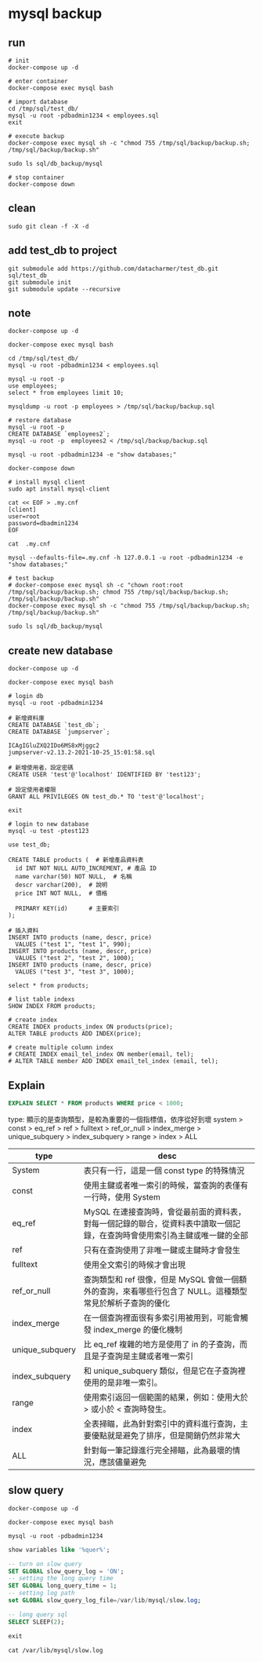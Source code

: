 # mysql backup

## run

```shell
# init
docker-compose up -d

# enter container
docker-compose exec mysql bash

# import database
cd /tmp/sql/test_db/
mysql -u root -pdbadmin1234 < employees.sql
exit

# execute backup
docker-compose exec mysql sh -c "chmod 755 /tmp/sql/backup/backup.sh; /tmp/sql/backup/backup.sh"

sudo ls sql/db_backup/mysql

# stop container
docker-compose down
```

## clean

```shell
sudo git clean -f -X -d
```

## add test_db to project

```shell
git submodule add https://github.com/datacharmer/test_db.git sql/test_db
git submodule init
git submodule update --recursive
```

## note

```shell
docker-compose up -d

docker-compose exec mysql bash

cd /tmp/sql/test_db/
mysql -u root -pdbadmin1234 < employees.sql

mysql -u root -p
use employees;
select * from employees limit 10;

mysqldump -u root -p employees > /tmp/sql/backup/backup.sql

# restore database
mysql -u root -p
CREATE DATABASE `employees2`;
mysql -u root -p  employees2 < /tmp/sql/backup/backup.sql

mysql -u root -pdbadmin1234 -e "show databases;"

docker-compose down

# install mysql client
sudo apt install mysql-client

cat << EOF > .my.cnf
[client]
user=root
password=dbadmin1234
EOF

cat  .my.cnf

mysql --defaults-file=.my.cnf -h 127.0.0.1 -u root -pdbadmin1234 -e "show databases;"

# test backup
# docker-compose exec mysql sh -c "chown root:root /tmp/sql/backup/backup.sh; chmod 755 /tmp/sql/backup/backup.sh; /tmp/sql/backup/backup.sh"
docker-compose exec mysql sh -c "chmod 755 /tmp/sql/backup/backup.sh; /tmp/sql/backup/backup.sh"

sudo ls sql/db_backup/mysql
```

## create new database

```shell
docker-compose up -d

docker-compose exec mysql bash

# login db
mysql -u root -pdbadmin1234

# 新增資料庫
CREATE DATABASE `test_db`;
CREATE DATABASE `jumpserver`;

ICAgIGluZXQ2IDo6MS8xMjggc2
jumpserver-v2.13.2-2021-10-25_15:01:58.sql

# 新增使用者，設定密碼
CREATE USER 'test'@'localhost' IDENTIFIED BY 'test123';

# 設定使用者權限
GRANT ALL PRIVILEGES ON test_db.* TO 'test'@'localhost';

exit

# login to new database
mysql -u test -ptest123

use test_db;

CREATE TABLE products (  # 新增產品資料表
  id INT NOT NULL AUTO_INCREMENT, # 產品 ID
  name varchar(50) NOT NULL,  # 名稱
  descr varchar(200),  # 說明
  price INT NOT NULL,  # 價格

  PRIMARY KEY(id)      # 主要索引
);

# 插入資料
INSERT INTO products (name, descr, price)
  VALUES ("test 1", "test 1", 990);
INSERT INTO products (name, descr, price)
  VALUES ("test 2", "test 2", 1000);
INSERT INTO products (name, descr, price)
  VALUES ("test 3", "test 3", 1000);

select * from products;

# list table indexs
SHOW INDEX FROM products;

# create index
CREATE INDEX products_index ON products(price);
ALTER TABLE products ADD INDEX(price);

# create multiple column index
# CREATE INDEX email_tel_index ON member(email, tel);
# ALTER TABLE member ADD INDEX email_tel_index (email, tel);
```

## Explain
```sql
EXPLAIN SELECT * FROM products WHERE price < 1000;
```

type: 顯示的是查詢類型，是較為重要的一個指標值，依序從好到壞
system > const > eq_ref > ref > fulltext > ref_or_null > index_merge > unique_subquery > index_subquery > range > index > ALL

| type            | desc                                                                                                                       |
| --------------- | -------------------------------------------------------------------------------------------------------------------------- |
| System          | 表只有一行，這是一個 const type 的特殊情況                                                                                 |
| const           | 使用主鍵或者唯一索引的時候，當查詢的表僅有一行時，使用 System                                                              |
| eq_ref          | MySQL 在連接查詢時，會從最前面的資料表，對每一個記錄的聯合，從資料表中讀取一個記錄，在查詢時會使用索引為主鍵或唯一鍵的全部 |
| ref             | 只有在查詢使用了非唯一鍵或主鍵時才會發生                                                                                   |
| fulltext        | 使用全文索引的時候才會出現                                                                                                 |
| ref_or_null     | 查詢類型和 ref 很像，但是 MySQL 會做一個額外的查詢，來看哪些行包含了 NULL。這種類型常見於解析子查詢的優化                  |
| index_merge     | 在一個查詢裡面很有多索引用被用到，可能會觸發 index_merge 的優化機制                                                        |
| unique_subquery | 比 eq_ref 複雜的地方是使用了 in 的子查詢，而且是子查詢是主鍵或者唯一索引                                                   |
| index_subquery  | 和 unique_subquery 類似，但是它在子查詢裡使用的是非唯一索引。                                                              |
| range           | 使用索引返回一個範圍的結果，例如：使用大於 > 或小於 < 查詢時發生。                                                         |
| index           | 全表掃瞄，此為針對索引中的資料進行查詢，主要優點就是避免了排序，但是開銷仍然非常大                                         |
| ALL             | 針對每一筆記錄進行完全掃瞄，此為最壞的情況，應該儘量避免                                                                   |

## slow query

```shell
docker-compose up -d

docker-compose exec mysql bash

mysql -u root -pdbadmin1234
```

```sql
show variables like '%quer%';

-- turn on slow query
SET GLOBAL slow_query_log = 'ON';
-- setting the long query time
SET GLOBAL long_query_time = 1;
-- setting log path
set GLOBAL slow_query_log_file=/var/lib/mysql/slow.log;

-- long query sql
SELECT SLEEP(2);

exit
```

```shell
cat /var/lib/mysql/slow.log
```
